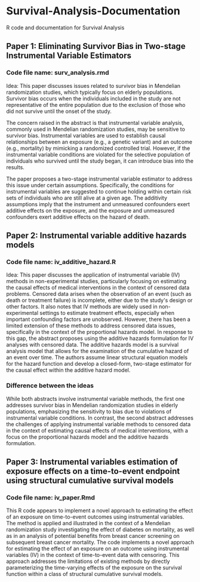 # Survival-Analysis-Documentation
R code and documentation for Survival Analysis 

## Paper 1: Eliminating Survivor Bias in Two-stage Instrumental Variable Estimators
### Code file name: surv_analysis.rmd
Idea: This paper discusses issues related to survivor bias in Mendelian randomization studies, which typically focus on elderly populations. Survivor bias occurs when the individuals included in the study are not representative of the entire population due to the exclusion of those who did not survive until the onset of the study.

The concern raised in the abstract is that instrumental variable analysis, commonly used in Mendelian randomization studies, may be sensitive to survivor bias. Instrumental variables are used to establish causal relationships between an exposure (e.g., a genetic variant) and an outcome (e.g., mortality) by mimicking a randomized controlled trial. However, if the instrumental variable conditions are violated for the selective population of individuals who survived until the study began, it can introduce bias into the results.

The paper proposes a two-stage instrumental variable estimator to address this issue under certain assumptions. Specifically, the conditions for instrumental variables are suggested to continue holding within certain risk sets of individuals who are still alive at a given age. The additivity assumptions imply that the instrument and unmeasured confounders exert additive effects on the exposure, and the exposure and unmeasured confounders exert additive effects on the hazard of death.


## Paper 2: Instrumental variable additive hazards models
### Code file name: iv_additive_hazard.R
Idea: This paper discusses the application of instrumental variable (IV) methods in non-experimental studies, particularly focusing on estimating the causal effects of medical interventions in the context of censored data problems. Censored data arises when the observation of an event (such as death or treatment failure) is incomplete, either due to the study's design or other factors. It also notes that IV methods are widely used in non-experimental settings to estimate treatment effects, especially when important confounding factors are unobserved. However, there has been a limited extension of these methods to address censored data issues, specifically in the context of the proportional hazards model. In response to this gap, the abstract proposes using the additive hazards formulation for IV analyses with censored data. The additive hazards model is a survival analysis model that allows for the examination of the cumulative hazard of an event over time. The authors assume linear structural equation models for the hazard function and develop a closed-form, two-stage estimator for the causal effect within the additive hazard model.


### Difference between the ideas
While both abstracts involve instrumental variable methods, the first one addresses survivor bias in Mendelian randomization studies in elderly populations, emphasizing the sensitivity to bias due to violations of instrumental variable conditions. In contrast, the second abstract addresses the challenges of applying instrumental variable methods to censored data in the context of estimating causal effects of medical interventions, with a focus on the proportional hazards model and the additive hazards formulation. 

## Paper 3: Instrumental variables estimation of exposure effects on a time-to-event endpoint using structural cumulative survival models
### Code file name: iv_paper.Rmd
This R code appears to implement a novel approach to estimating the effect of an exposure on time-to-event outcomes using instrumental variables. The method is applied and illustrated in the context of a Mendelian randomization study investigating the effect of diabetes on mortality, as well as in an analysis of potential benefits from breast cancer screening on subsequent breast cancer mortality. The code implements a novel approach for estimating the effect of an exposure on an outcome using instrumental variables (IV) in the context of time-to-event data with censoring. This approach addresses the limitations of existing methods by directly parameterizing the time-varying effects of the exposure on the survival function within a class of structural cumulative survival models.
